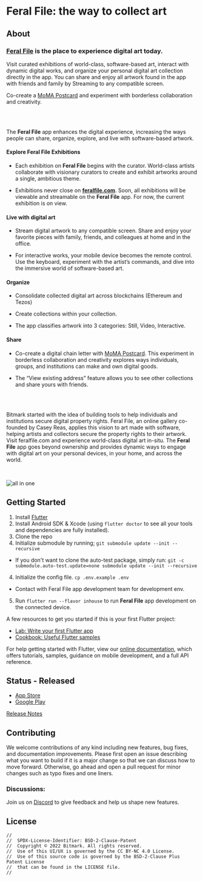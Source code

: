 # Feral File: the way to collect art


## About

### [Feral File](https://feralfile.com/) is the place to experience digital art today.

Visit curated exhibitions of world-class, software-based art, interact with dynamic digital works, and organize your personal digital art collection directly in the app. You can share and enjoy all artwork found in the app with friends and family by Streaming to any compatible screen.

Co-create a [MoMA Postcard](https://www.moma.org/calendar/exhibitions/5618) and experiment with borderless collaboration and creativity.


</br>
</br>


The **Feral File** app enhances the digital experience, increasing the ways people can share, organize, explore, and live with software-based artwork.


#### Explore Feral File Exhibitions

- Each exhibition on **Feral File** begins with the curator. World-class artists collaborate with visionary curators to create and exhibit artworks around a single, ambitious theme.

- Exhibitions never close on **[feralfile.com](https://feralfile.com/)**. Soon, all exhibitions will be viewable and streamable on the **Feral File** app. For now, the current exhibition is on view.


#### Live with digital art

- Stream digital artwork to any compatible screen. Share and enjoy your favorite pieces with family, friends, and colleagues at home and in the office.

- For interactive works, your mobile device becomes the remote control. Use the keyboard, experiment with the artist’s commands, and dive into the immersive world of software-based art.


#### Organize

- Consolidate collected digital art across blockchains (Ethereum and Tezos)

- Create collections within your collection.

- The app classifies artwork into 3 categories: Still, Video, Interactive.


#### Share

- Co-create a digital chain letter with [MoMA Postcard](https://www.moma.org/calendar/exhibitions/5618). This experiment in borderless collaboration and creativity explores ways individuals, groups, and institutions can make and own digital goods.

- The “View existing address” feature allows you to see other collections and share yours with friends.


</br>
</br>


Bitmark started with the idea of building tools to help individuals and institutions secure digital property rights. Feral File, an online gallery co-founded by Casey Reas, applies this vision to art made with software, helping artists and collectors secure the property rights to their artwork. Visit feralfile.com and experience world-class digital art in-situ. The **Feral File** app goes beyond ownership and provides dynamic ways to engage with digital art on your personal devices, in your home, and across the world.

</br>

![all in one](https://github.com/bitmark-inc/feralfile-app/assets/61187455/a63402ea-3949-4188-b9dd-c26c7457952b)



## Getting Started

1. Install [Flutter](https://flutter.dev)
2. Install Android SDK & Xcode (using `flutter doctor` to see all your tools and dependencies are fully installed).
2. Clone the repo
3. Initialize submodule by running; `git submodule update --init --recursive`
- If you don't want to clone the auto-test package, simply run: `git -c submodule.auto-test.update=none submodule update --init --recursive`
4. Initialize the config file. `cp .env.example .env`
- Contact with Feral File app development team for development env.
5. Run `flutter run --flavor inhouse` to run **Feral File** app development on the connected device.

A few resources to get you started if this is your first Flutter project:

- [Lab: Write your first Flutter app](https://flutter.dev/docs/get-started/codelab)
- [Cookbook: Useful Flutter samples](https://flutter.dev/docs/cookbook)

For help getting started with Flutter, view our
[online documentation](https://flutter.dev/docs), which offers tutorials,
samples, guidance on mobile development, and a full API reference.

## Status - Released
- [App Store](https://apps.apple.com/us/app/feral-file/id1544022728)
- [Google Play](https://play.google.com/store/apps/details?id=com.bitmark.autonomy_client&pli=)

[Release Notes](https://github.com/bitmark-inc/feral-file-docs/blob/master/app/release_notes/production/changelog.md)

## Contributing

We welcome contributions of any kind including new features, bug fixes, and documentation improvements. Please first open an issue describing what you want to build if it is a major change so that we can discuss how to move forward. Otherwise, go ahead and open a pull request for minor changes such as typo fixes and one liners.

### Discussions:
Join us on [Discord](https://discord.gg/3BBkrjS4n7) to give feedback and help us shape new features.

## License
```
//
//  SPDX-License-Identifier: BSD-2-Clause-Patent
//  Copyright © 2022 Bitmark. All rights reserved.
//  Use of this UI/UX is governed by the CC BY-NC 4.0 License. 
//  Use of this source code is governed by the BSD-2-Clause Plus Patent License
//  that can be found in the LICENSE file.
//
```
